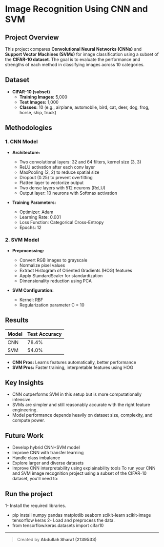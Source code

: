 # Image Recognition Using CNN and SVM

## Project Overview

This project compares **Convolutional Neural Networks (CNNs)** and **Support Vector Machines (SVMs)** for image classification using a subset of the **CIFAR-10 dataset**. The goal is to evaluate the performance and strengths of each method in classifying images across 10 categories.

## Dataset

- **CIFAR-10 (subset)**
  - **Training Images:** 5,000
  - **Test Images:** 1,000
  - **Classes:** 10 (e.g., airplane, automobile, bird, cat, deer, dog, frog, horse, ship, truck)

## Methodologies

### 1. CNN Model

- **Architecture:**
  - Two convolutional layers: 32 and 64 filters, kernel size (3, 3)
  - ReLU activation after each conv layer
  - MaxPooling (2, 2) to reduce spatial size
  - Dropout (0.25) to prevent overfitting
  - Flatten layer to vectorize output
  - Two dense layers with 512 neurons (ReLU)
  - Output layer: 10 neurons with Softmax activation

- **Training Parameters:**
  - Optimizer: Adam
  - Learning Rate: 0.001
  - Loss Function: Categorical Cross-Entropy
  - Epochs: 12

### 2. SVM Model

- **Preprocessing:**
  - Convert RGB images to grayscale
  - Normalize pixel values
  - Extract Histogram of Oriented Gradients (HOG) features
  - Apply StandardScaler for standardization
  - Dimensionality reduction using PCA

- **SVM Configuration:**
  - Kernel: RBF
  - Regularization parameter C = 10

## Results

| Model | Test Accuracy |
|-------|---------------|
| CNN   | 78.4%         |
| SVM   | 54.0%         |

- **CNN Pros:** Learns features automatically, better performance
- **SVM Pros:** Faster training, interpretable features using HOG

## Key Insights

- CNN outperforms SVM in this setup but is more computationally intensive.
- SVMs are simpler and still reasonably accurate with the right feature engineering.
- Model performance depends heavily on dataset size, complexity, and compute power.

## Future Work

- Develop hybrid CNN+SVM model
- Improve CNN with transfer learning
- Handle class imbalance
- Explore larger and diverse datasets
- Improve CNN interpretability using explainability tools
To run your CNN and SVM image recognition project using a subset of the CIFAR-10 dataset, you'll need to:

## Run the project
1- Install the required libraries.
  - pip install numpy pandas matplotlib seaborn scikit-learn scikit-image tensorflow keras
2- Load and preprocess the data.
  - from tensorflow.keras.datasets import cifar10


---

> Created by **Abdullah Sharaf (2139533)**
